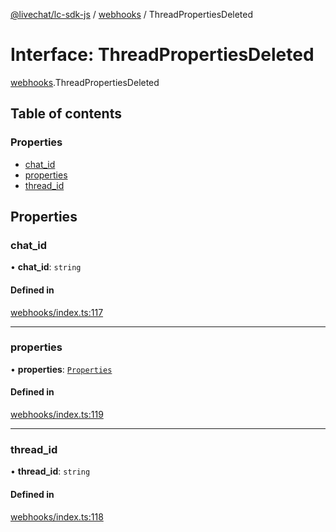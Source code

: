 [@livechat/lc-sdk-js](../README.md) / [webhooks](../modules/webhooks.md) / ThreadPropertiesDeleted

# Interface: ThreadPropertiesDeleted

[webhooks](../modules/webhooks.md).ThreadPropertiesDeleted

## Table of contents

### Properties

- [chat\_id](webhooks.ThreadPropertiesDeleted.md#chat_id)
- [properties](webhooks.ThreadPropertiesDeleted.md#properties)
- [thread\_id](webhooks.ThreadPropertiesDeleted.md#thread_id)

## Properties

### chat\_id

• **chat\_id**: `string`

#### Defined in

[webhooks/index.ts:117](https://github.com/livechat/lc-sdk-js/blob/a3fdde0/src/webhooks/index.ts#L117)

___

### properties

• **properties**: [`Properties`](objects.Properties.md)

#### Defined in

[webhooks/index.ts:119](https://github.com/livechat/lc-sdk-js/blob/a3fdde0/src/webhooks/index.ts#L119)

___

### thread\_id

• **thread\_id**: `string`

#### Defined in

[webhooks/index.ts:118](https://github.com/livechat/lc-sdk-js/blob/a3fdde0/src/webhooks/index.ts#L118)
